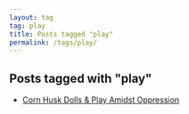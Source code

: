 ```yaml
---
layout: tag
tag: play
title: Posts tagged "play"
permalink: /tags/play/
---
```


## Posts tagged with "play"
- [Corn Husk Dolls & Play Amidst Oppression](/blog/2019-06-30-corn-husk-dolls.html)
